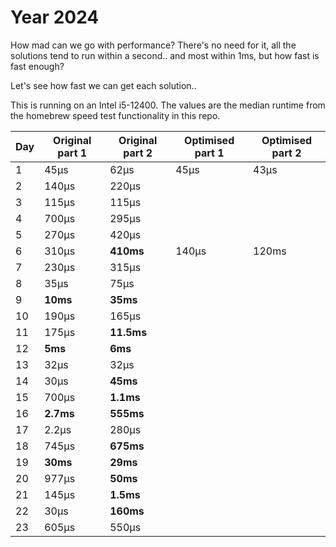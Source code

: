 # Year 2024

How mad can we go with performance? There's no need for it, all the solutions
tend to run within a second.. and most within 1ms, but how fast is fast enough?

Let's see how fast we can get each solution.. 

This is running on an Intel i5-12400. The values are the median runtime from
the homebrew speed test functionality in this repo.

Day | Original part 1 | Original part 2 | Optimised part 1 | Optimised part 2
--- | --- | --- | --- | ---
1 | 45µs | 62µs | 45µs | 43µs
2 | 140µs | 220µs | |
3 | 115µs | 115µs | |
4 | 700µs | 295µs | |
5 | 270µs | 420µs | |
6 | 310µs | **410ms** | 140µs | 120ms
7 | 230µs | 315µs | |
8 | 35µs | 75µs | |
9 | **10ms** | **35ms** | |
10 | 190µs | 165µs | |
11 | 175µs | **11.5ms** | |
12 | **5ms** | **6ms** | |
13 | 32µs | 32µs | |
14 | 30µs | **45ms** | |
15 | 700µs | **1.1ms** | |
16 | **2.7ms** | **555ms** | |
17 | 2.2µs | 280µs | |
18 | 745µs | **675ms** | |
19 | **30ms** | **29ms** | |
20 | 977µs | **50ms** | |
21 | 145µs | **1.5ms** | |
22 | 30µs | **160ms** | |
23 | 605µs | 550µs | |
